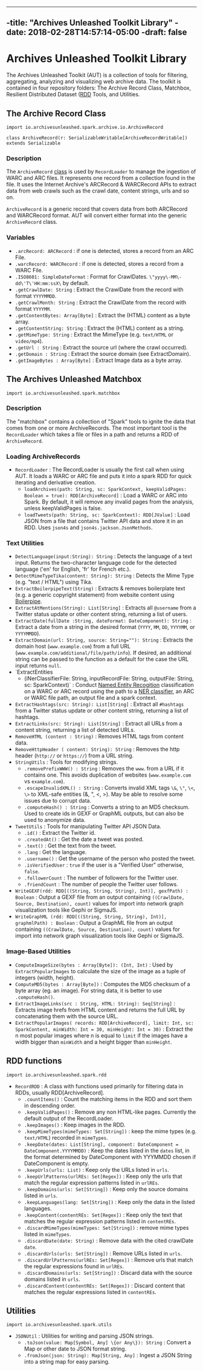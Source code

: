 ----
-title: "Archives Unleashed Toolkit Library"
-date: 2018-02-28T14:57:14-05:00
-draft: false
----

# Archives Unleashed Toolkit Library

The Archives Unleashed Toolkit (AUT) is a collection of tools for filtering, aggregating, analyzing and
visualizing web archive data. The toolkit is contained in four repository folders: The Archive Record Class, Matchbox, Resilient Distributed Dataset ([RDD](https://spark.apache.org/docs/latest/rdd-programming-guide.html) Tools, and Utilities.

## The Archive Record Class

`import io.archivesunleashed.spark.archive.io.ArchiveRecord`

`class ArchiveRecord(r: SerializableWritable[ArchiveRecordWritable]) extends Serializable`

### Description

The `ArchiveRecord` [class](https://docs.scala-lang.org/tour/classes.html) is used by `RecordLoader` to manage the ingestion of WARC and ARC files.  It represents one record from a collection found in the file. It uses the Internet Archive's ARCRecord & WARCRecord APIs to extract data from web crawls such as the crawl date, content strings, urls and so on.

`ArchiveRecord` is a generic record that covers data from both ARCRecord and WARCRecord format. AUT will convert either format into the generic `ArchiveRecord` class.

### Variables

- `.arcRecord: ARCRecord` : if one is detected, stores a record from an ARC File.
- `.warcRecord: WARCRecord` : if one is detected, stores a record from a WARC File.
- `.ISO8601: SimpleDateFormat` : Format for CrawlDates. `\"yyyy\-MM\-dd\'T\'HH:mm:ssX\` by default.
- `.getCrawlDate: String` : Extract the CrawlDate from the record with format `YYYYMMDD`.
- `.getCrawlMonth: String` : Extract the CrawlDate from the record with format `YYYYMM`.
- `.getContentBytes: Array[Byte]` : Extract the (HTML) content as a byte array.
- `.getContentString: String` : Extract the (HTML) content as a string.
- `.getMimeType: String` : Extract the MimeType (e.g. `text/HTML` or `video/mp4`).
- `.getUrl : String` : Extract the source url (where the crawl occurred).
- `.getDomain : String` : Extract the source domain (see ExtractDomain).
- `.getImageBytes : Array[Byte]` : Extract Image data as a byte array.

## The Archives Unleashed Matchbox

`import io.archivesunleashed.spark.matchbox`

### Description

The "matchbox" contains a collection of "Spark" tools to ignite the data that comes from
one or more ArchiveRecords.  The most important tool is the `RecordLoader` which takes a
file or files in a path and returns a RDD of `ArchiveRecord`.

### Loading ArchiveRecords

- `RecordLoader` : The RecordLoader is usually the first call when using AUT. It loads a WARC or ARC file and puts it into a spark RDD for quick iterating and derivative creation.
    * `loadArchives(path: String, sc: SparkContext, keepValidPages: Boolean = true): RDD[ArchiveRecord]` : Load a WARC or ARC into Spark. By default, it will remove any invalid pages from the analysis, unless keepValidPages is false.
    * `loadTweets(path: String, sc: SparkContext): RDD[JValue]` : Load JSON from a file that contains Twitter API data and store it in an RDD.  Uses `json4s` and `json4s.jackson.JsonMethods`.

### Text Utilities

- `DetectLanguage(input:String): String` : Detects the language of a text input. Returns the two-character language code for the detected language ('en' for English, 'fr' for French etc.).
- `DetectMimeTypeTika(content: String): String` : Detects the Mime Type (e.g. "text / HTML") using Tika.
- `ExtractBoilerpipeText(String)` : Extracts & removes boilerplate text (e.g. a generic copyright statement)
from website content using [Boilerpipe](https://boilerpipe-web.appspot.com/).
- `ExtractAtMentions(String): List[String]` : Extracts all `@username` from a Twitter status update or other content string, returning a list of users.
- `ExtractDate(fullDate :String, dateFormat: DateComponent): String` : Extract a date from a string in the desired format (`YYYY`, `MM`, `DD`, `YYYYMM`, or `YYYYMMDD`).
- `ExtractDomain(url: String, source: String=""): String` : Extracts the domain host (`www.example.com`)
from a full URL (`www.example.com/additional/file/path/info`).  If desired, an additional string
can be passed to the function as a default for the case the URL input returns `null`.
- `ExtractEntities
    * (iNerClassifierFile: String, inputRecordFile: String, outputFile: String, sc: SparkContext)` : Conduct [Named Entity Recogition](https://nlp.stanford.edu/software/CRF-NER.html) classification on a WARC or ARC record using the path to a [NER classifier](https://stanfordnlp.github.io/CoreNLP/), an ARC or WARC file path, an output file and a spark context.  
- `ExtractHashtags(src: String): List[String]` : Extract all `#hashtags` from a Twitter status update or other content string, returning a list of hashtags.
- `ExtractLinks(src: String): List[String]` : Extract all URLs from a content string, returning a list of detected URLs.
- `RemoveHTML (content : String)` : Removes HTML tags from content data.
- `RemoveHttpHeader ( content: String): String` : Removes the http header (`http://` or `https://`) from a URL string.
- `StringUtils` : Tools for modifying strings.
    * `.removePrefixWWW() : String` : Removes the `www`. from a URL if it contains one.  This avoids duplication of websites (`www.example.com` vs `example.com`).
    * `.escapeInvalidXML() : String` : Converts invalid XML tags `\&`, `\"`, `\<`, `\>` to XML-safe entities (&amp;, &quot;, &lt;, &gt;). May be able to resolve some issues due to corrupt data.
    * `.computeHash() : String` : Converts a string to an MD5 checksum.  Used to create ids in GEXF or GraphML outputs, but can also be used to anonymize data.
- `TweetUtils` : Tools for manipulating Twitter API JSON Data.
    * `.id()` : Extract the Twitter id.
    * `.createdAt()` : Get the date a tweet was posted.
    * `.text()` : Get the text from the tweet.
    * `.lang` : Get the language.
    * `.username()` : Get the username of the person who posted the tweet.
    * `.isVerifiedUser` : `true` if the user is a "Verified User" otherwise, `false`.
    * `.followerCount` : The number of followers for the Twitter user.
    * `.friendCount` : The number of people the Twitter user follows.
- `WriteGEXF(rdd: RDD[((String, String, String), Int)], gexfPath) : Boolean` : Output a GEXF file from an output containing `((CrawlDate, Source, Destination), count)` values for import into network graph visualization tools like Gephi or SigmaJS.
- `WriteGraphML (rdd: RDD[((String, String, String), Int)], graphmlPath) : Boolean` : Output a  GraphML file from an output containing `((CrawlDate, Source, Destination), count)` values for import into network graph visualization tools like Gephi or SigmaJS.

### Image-Based Utilities

- `ComputeImageSize(bytes : Array[Byte]): (Int, Int)` : Used by `ExtractPopularImages` to calculate the size of the image as a tuple of integers (width, height).
- `ComputeMD5(bytes : Array[Byte])` : Computes the MD5 checksum of a byte array (eg. an image).  For string data, it is better to use `.computeHash()`.
- `ExtractImageLinks(src : String, HTML: String): Seq[String]` : Extracts image hrefs from HTML content and returns the full URL by concatenating them with the source URL.
- `ExtractPopularImages( records: RDD[ArchiveRecord], limit: Int, sc: SparkContent, minWidth: Int = 30, minHeight: Int = 30)` : Extract the n most popular images where n is equal to `limit` if the images have a width bigger than `minWidth` and a height bigger than `minHeight`.

## RDD functions

`import io.archivesunleashed.spark.rdd`

- `RecordRDD` : A class with functions used primarily for filtering data in RDDs, usually RDD[ArchiveRecord].
    * `.countItems()` : Count the matching items in the RDD and sort them in descending order.
    * `.keepValidPages()` : Remove any non HTML-like pages.  Currently the default output of the RecordLoader.
    * `.keepImages()` : Keep images in the RDD.
    * `.keepMimeTypes(mimeTypes: Set[String])` : keep the mime types (e.g. `text/HTML`) recorded in `mimeTypes`.
    * `.keepDate(dates: List[String], component: DateComponent = DateComponent.YYYYMMDD)` : Keep the dates listed in the `dates` list, in the format determined by DateComponent with YYYMMDD chosen if DateComponent is empty.
    * `.keepUrls(urls: List)` : Keep only the URLs listed in `urls`.
    * `.keepUrlPatterns(urlREs: Set[Regex])` : Keep only the urls that match the regular expression patterns listed in `urlREs`.
    * `.keepDomains(urls: Set[String])` : Keep only the source domains listed in `urls`.
    * `.keepLanguages(lang: Set[String])` : Keep only the data in the listed languages.
    * `.keepContent(contentREs: Set[Regex])` : Keep only the text that matches the regular expression patterns listed in `contentREs`.
    * `.discardMimeTypes(mimeTypes: Set[String])` : remove mime types listed in `mimeTypes`.
    * `.discardDate(date: String)` : Remove data with the cited crawlDate `date`.
    * `.discardUrls(urls: Set[String])` : Remove URLs listed in `urls`.
    * `.discardUrlPatterns(urlREs: Set[Regex])` : Remove urls that match the regular expressions found in `urlREs`.
    * `.discardDomains(urls: Set[String])` : Discard data with the source domains listed in `urls`.
    * `.discardContent(contentREs: Set[Regex])` : Discard content that matches the regular expressions listed in `contentREs`.

## Utilities

`import io.archivesunleashed.spark.utils`

- `JSONUtil` : Utilities for writing and parsing JSON strings.
    * `.toJson(value: Map[Symbol, Any] \{or Any\}): String` : Convert a Map or other date to JSON format string.
    * `.fromJson(json: String): Map[String, Any]` : Ingest a JSON String into a string map for easy parsing.
